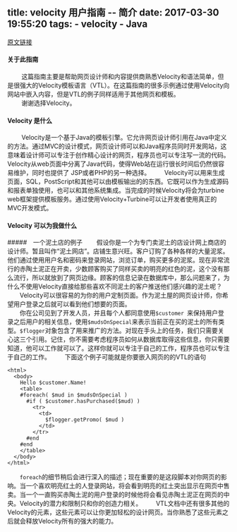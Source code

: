 title: velocity 用户指南 -- 简介
date: 2017-03-30 19:55:20
tags:
    - velocity
    - Java
---
[原文链接](http://velocity.apache.org/engine/devel/user-guide.html)  

#### 关于此指南
&emsp;&emsp; 这篇指南主要是帮助网页设计师和内容提供商熟悉Velocity和语法简单，但是很强大的Velocity模板语言（VTL）。在这篇指南的很多示例通过使用Velocity向网站中嵌入内容，但是VTL的例子同样适用于其他网页和模板。  
&emsp;&emsp; 谢谢选择Velocity。  
#### Velocity 是什么
&emsp;&emsp; Velocity是一个基于Java的模板引擎。它允许网页设计师引用在Java中定义的方法。通过MVC的设计模式，网页设计师可以和Java程序员同时开发网站，这意味着设计师可以专注于创作精心设计的网页，程序员也可以专注写一流的代码。Velocity从web页面中分离了Java代码，使得Web站在运行很长时间后仍然很容易维护，同时也提供了 JSP或者PHP的另一种选择。
&emsp;&emsp;Velocity可以用来生成页面，SQL，PostScript和其他可以由模板输出的的东西。它既可以作为生成源码和报表单独使用，也可以和其他系统集成。当完成的时候Velocity将会为turbine web框架提供模板服务。通过使用Velocity+Turbine可以让开发者使用真正的MVC开发模式。  
#### Velocity 可以为我做什么
#####　一个泥土店的例子
&emsp;&emsp;假设你是一个为专门卖泥土的店设计网上商店的设计师。暂且叫作“泥土网店”。店铺生意兴旺。客户订购了各种各样的大量泥浆。他们通过使用用户名和密码来登录网站，浏览订单，购买更多的泥浆。现在非常流行的赤陶土泥正在开卖，少数顾客购买了同样买卖的明亮的红色的泥，这个没有那么流行，所以就放到了网页边缘。顾客的信息记录在数据库中，那么问题来了，为什么不使用Velocity直接给那些喜欢不同泥土的客户推送他们感兴趣的泥土呢？  
&emsp;&emsp;Velocity可以很容易的为你的用户定制页面。作为泥土屋的网页设计师，你希望用户登录之后就可以看到他们想要的页面。  
&emsp;&emsp;你在公司见到了开发人员，并且每个人都同意使用`$customer `来保持用户登录之后用户的相关信息，使用`$mudsOnSpecial`来表示当前正在买的泥土的所有类型。`$flogger`对象包含了用来推广的方法。对现在手头上的任务，我们只需要关心这三个引用。记住，你不需要考虑程序员如何从数据库取得这些信息，你只需要知道，他可以工作就可以了。这样你就可以专注于自己的工作，程序员也可以专注于自己的工作。
&emsp;&emsp;下面这个例子可能就是你要嵌入网页的的VTL的语句    
```
<html>
  <body>
    Hello $customer.Name!
    <table>
    #foreach( $mud in $mudsOnSpecial )
      #if ( $customer.hasPurchased($mud) )
        <tr>
          <td>
            $flogger.getPromo( $mud )
          </td>
        </tr>
      #end
    #end
    </table>
  </body>
</html>
```
&emsp;&emsp;`foreach`的细节稍后会进行深入的描述；现在重要的是这段脚本对你网页的影响。当一个喜欢明亮红土的人登录网站，将会看到明亮的红土突出显示在网页中售卖。当一个一直购买赤陶土泥的用户登录的时候他将会看见赤陶土泥正在网页的中央。Velocity的潜力和限制只和你的创造力相关。
&emsp;&emsp;VTL文档中还有很多其他的Velocity的元素，这些元素可以让你更加轻松的设计网页。当你熟悉了这些元素之后就会释放Velocity所有的强大的能力。